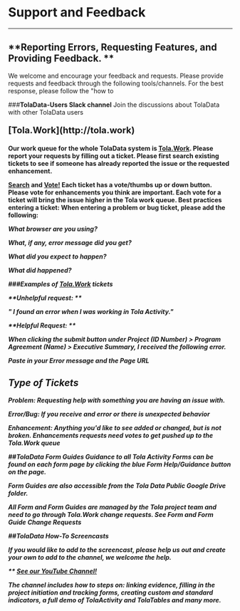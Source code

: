 # Support and Feedback


---







## **Reporting Errors, Requesting Features, and Providing Feedback. **



We welcome and encourage your feedback and requests. Please provide requests and feedback through the following tools/channels. For the best response, please follow the "how to

###**TolaData-Users Slack channel** 
Join the discussions about TolaData with other TolaData users

<p style="font-size:20px"> <b> [Tola.Work](http://tola.work)  

Our work queue for the whole TolaData system is [Tola.Work](tola.work). Please report your requests by filling out a ticket. Please first search existing tickets to see if someone has already reported the issue or the requested enhancement. 

[Search](http://tola.work/helpdesk/tickets/)
 and [Vote!](http://tola.work/helpdesk/tickets/)
Each ticket has a vote/thumbs up or down button. Please vote for enhancements you think are important. Each vote for a ticket will bring the issue higher in the Tola work queue.
Best practices entering a ticket: When entering a problem or bug ticket, please add the following:  

<i>What browser are you using?

<i>What, if any, error message did you get?

<i>What did you expect to happen?

<i>What did happened? 

###Examples of [Tola.Work](http://tola.work) tickets

**Unhelpful request: **

" I found an error when I was working in Tola Activity."

**Helpful Request: **

When clicking the submit button under Project (ID Number) > Program Agreement (Name)  > Executive Summary, I received the following error.  

  Paste in your Error message and the Page URL


## ****Type of Tickets****



**Problem:** Requesting help with something you are having an issue with.

**Error/Bug:** If you receive and error or there is unexpected behavior

**Enhancement**: Anything you'd like to see added or changed, but is not broken. Enhancements requests need votes to get pushed up to the Tola.Work queue

##**TolaData Form Guides**
Guidance to all Tola Activity Forms can be found on each form page by clicking the blue Form Help/Guidance button on the page.


           
Form Guides are also accessible from the Tola Data Public Google Drive folder.

All Form and Form Guides are managed by the Tola project team and need to go through Tola.Work change requests. See Form and Form Guide Change Requests

##TolaData How-To Screencasts 

If you would like to add to the screencast, please help us out and create your own to add to the channel, we welcome the help.

** [See our YouTube Channel!](https://www.youtube.com/channel/UCBVZf-TVxQ3aNhJUOXB71nQ)


The channel includes how to steps on: linking evidence, filling in the project initiation and tracking forms, creating custom and standard indicators, a full demo of TolaActivity and TolaTables and many more. 


